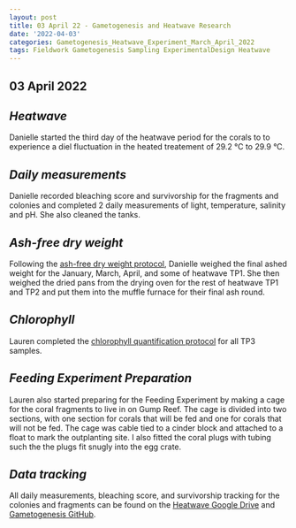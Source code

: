 ```yaml
---
layout: post
title: 03 April 22 - Gametogenesis and Heatwave Research
date: '2022-04-03'
categories: Gametogenesis_Heatwave_Experiment_March_April_2022
tags: Fieldwork Gametogenesis Sampling ExperimentalDesign Heatwave
---
```


## 03 April 2022

## *Heatwave*
Danielle started the third day of the heatwave period for the corals to to experience a diel fluctuation in the heated treatement of 29.2 °C to 29.9 °C.

## *Daily measurements*
Danielle recorded bleaching score and survivorship for the fragments and colonies  and completed 2 daily measurements of light, temperature, salinity and pH. She also cleaned the tanks.

## *Ash-free dry weight*
Following the [ash-free dry weight protocol](https://github.com/urol-e5/protocols/blob/master/2020-01-01-Ash-Free-Dry-Weight-Protocol.md), Danielle weighed the final ashed weight for the January, March, April, and some of heatwave TP1. She then weighed the dried pans from the drying oven for the rest of heatwave TP1 and TP2 and put them into the muffle furnace for their final ash round.


## *Chlorophyll*

Lauren completed the [chlorophyll quantification protocol](https://github.com/daniellembecker/Gametogenesis/blob/main/protocols/2020-01-01-Chlorophyll-Protocol.md) for all TP3 samples.

## *Feeding Experiment Preparation*

Lauren also started preparing for the Feeding Experiment by making a cage for the coral fragments to live in on Gump Reef. The cage is divided into two sections, with one section for corals that will be fed and one for corals that will not be fed. The cage was cable tied to a cinder block and attached to a float to mark the outplanting site. I also fitted the coral plugs with tubing such the the plugs fit snugly into the egg crate.


## *Data tracking*
All daily measurements, bleaching score, and survivorship tracking for the colonies and fragments can be found on the [Heatwave Google Drive](https://drive.google.com/drive/u/0/folders/1f0I4fi72gqcFtxoOj08j3n1DRL2GLVKw) and [Gametogenesis GitHub](https://github.com/daniellembecker/Gametogenesis).
